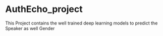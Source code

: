 # AuthEcho_project
This Project contains the well trained deep learning models to predict the Speaker as well Gender
